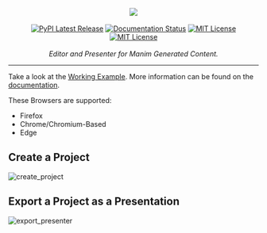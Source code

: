 <p align="center">
    <a href="#"><img src="https://raw.githubusercontent.com/ManimCommunity/manim_editor/main/manim_editor/app/static/img/banner.png"></a>
    <br />
    <br />
    <a href="https://pypi.org/project/manim-editor/"><img src="https://img.shields.io/pypi/v/manim-editor.svg?style=flat&logo=pypi" alt="PyPI Latest Release"></a>
    <a href="https://docs.editor.manim.community/en/stable/"><img src='https://readthedocs.org/projects/manim-editor/badge/?version=stable' alt='Documentation Status' /></a>
    <a href="http://choosealicense.com/licenses/mit/"><img src="https://img.shields.io/badge/license-MIT-red.svg?style=flat" alt="MIT License"></a>
    <a href="https://github.com/ManimCommunity/manim_editor/actions/workflows/build_pages.yml"><img src="https://github.com/ManimCommunity/manim_editor/actions/workflows/build_pages.yml/badge.svg" alt="MIT License"></a>
    <br />
    <br />
    <i>Editor and Presenter for Manim Generated Content.</i>
</p>
<hr />

Take a look at the [Working Example](https://ManimCommunity.github.io/manim_editor/).
More information can be found on the [documentation](https://docs.editor.manim.community/en/stable/).

These Browsers are supported:
- Firefox
- Chrome/Chromium-Based
- Edge

## Create a Project

![create_project](https://raw.githubusercontent.com/ManimCommunity/manim_editor/main/docs/source/_static/create_project.gif)

## Export a Project as a Presentation

![export_presenter](https://raw.githubusercontent.com/ManimCommunity/manim_editor/main/docs/source/_static/export_presenter.gif)

